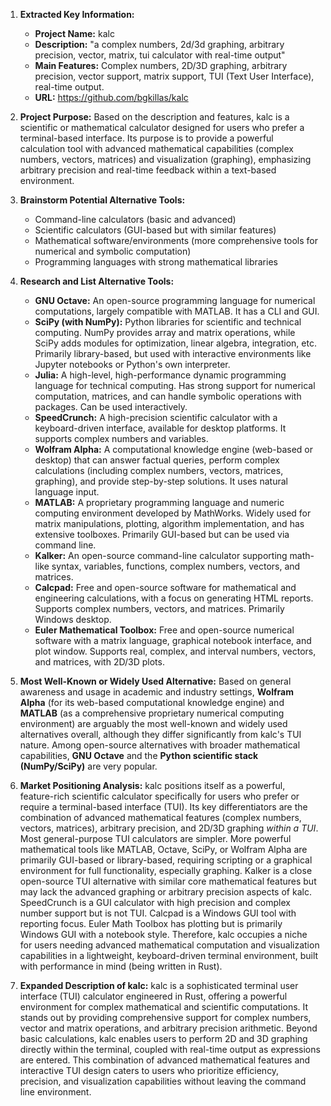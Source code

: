 1.  **Extracted Key Information:**
    *   **Project Name:** kalc
    *   **Description:** "a complex numbers, 2d/3d graphing, arbitrary precision, vector, matrix, tui calculator with real-time output"
    *   **Main Features:** Complex numbers, 2D/3D graphing, arbitrary precision, vector support, matrix support, TUI (Text User Interface), real-time output.
    *   **URL:** https://github.com/bgkillas/kalc

2.  **Project Purpose:** Based on the description and features, kalc is a scientific or mathematical calculator designed for users who prefer a terminal-based interface. Its purpose is to provide a powerful calculation tool with advanced mathematical capabilities (complex numbers, vectors, matrices) and visualization (graphing), emphasizing arbitrary precision and real-time feedback within a text-based environment.

3.  **Brainstorm Potential Alternative Tools:**
    *   Command-line calculators (basic and advanced)
    *   Scientific calculators (GUI-based but with similar features)
    *   Mathematical software/environments (more comprehensive tools for numerical and symbolic computation)
    *   Programming languages with strong mathematical libraries

4.  **Research and List Alternative Tools:**

    *   **GNU Octave:** An open-source programming language for numerical computations, largely compatible with MATLAB. It has a CLI and GUI.
    *   **SciPy (with NumPy):** Python libraries for scientific and technical computing. NumPy provides array and matrix operations, while SciPy adds modules for optimization, linear algebra, integration, etc. Primarily library-based, but used with interactive environments like Jupyter notebooks or Python's own interpreter.
    *   **Julia:** A high-level, high-performance dynamic programming language for technical computing. Has strong support for numerical computation, matrices, and can handle symbolic operations with packages. Can be used interactively.
    *   **SpeedCrunch:** A high-precision scientific calculator with a keyboard-driven interface, available for desktop platforms. It supports complex numbers and variables.
    *   **Wolfram Alpha:** A computational knowledge engine (web-based or desktop) that can answer factual queries, perform complex calculations (including complex numbers, vectors, matrices, graphing), and provide step-by-step solutions. It uses natural language input.
    *   **MATLAB:** A proprietary programming language and numeric computing environment developed by MathWorks. Widely used for matrix manipulations, plotting, algorithm implementation, and has extensive toolboxes. Primarily GUI-based but can be used via command line.
    *   **Kalker:** An open-source command-line calculator supporting math-like syntax, variables, functions, complex numbers, vectors, and matrices.
    *   **Calcpad:** Free and open-source software for mathematical and engineering calculations, with a focus on generating HTML reports. Supports complex numbers, vectors, and matrices. Primarily Windows desktop.
    *   **Euler Mathematical Toolbox:** Free and open-source numerical software with a matrix language, graphical notebook interface, and plot window. Supports real, complex, and interval numbers, vectors, and matrices, with 2D/3D plots.

5.  **Most Well-Known or Widely Used Alternative:** Based on general awareness and usage in academic and industry settings, **Wolfram Alpha** (for its web-based computational knowledge engine) and **MATLAB** (as a comprehensive proprietary numerical computing environment) are arguably the most well-known and widely used alternatives overall, although they differ significantly from kalc's TUI nature. Among open-source alternatives with broader mathematical capabilities, **GNU Octave** and the **Python scientific stack (NumPy/SciPy)** are very popular.

6.  **Market Positioning Analysis:** kalc positions itself as a powerful, feature-rich scientific calculator specifically for users who prefer or require a terminal-based interface (TUI). Its key differentiators are the combination of advanced mathematical features (complex numbers, vectors, matrices), arbitrary precision, and 2D/3D graphing *within a TUI*. Most general-purpose TUI calculators are simpler. More powerful mathematical tools like MATLAB, Octave, SciPy, or Wolfram Alpha are primarily GUI-based or library-based, requiring scripting or a graphical environment for full functionality, especially graphing. Kalker is a close open-source TUI alternative with similar core mathematical features but may lack the advanced graphing or arbitrary precision aspects of kalc. SpeedCrunch is a GUI calculator with high precision and complex number support but is not TUI. Calcpad is a Windows GUI tool with reporting focus. Euler Math Toolbox has plotting but is primarily Windows GUI with a notebook style. Therefore, kalc occupies a niche for users needing advanced mathematical computation and visualization capabilities in a lightweight, keyboard-driven terminal environment, built with performance in mind (being written in Rust).

7.  **Expanded Description of kalc:** kalc is a sophisticated terminal user interface (TUI) calculator engineered in Rust, offering a powerful environment for complex mathematical and scientific computations. It stands out by providing comprehensive support for complex numbers, vector and matrix operations, and arbitrary precision arithmetic. Beyond basic calculations, kalc enables users to perform 2D and 3D graphing directly within the terminal, coupled with real-time output as expressions are entered. This combination of advanced mathematical features and interactive TUI design caters to users who prioritize efficiency, precision, and visualization capabilities without leaving the command line environment.